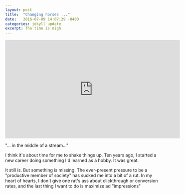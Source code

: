 ```yaml
---
layout: post
title:  "Changing horses ..."
date:   2016-07-09 14:07:29 -0400
categories: jekyll update
excerpt: The time is nigh
---
```


<iframe width="560" height="315" src="https://www.youtube.com/embed/2TnQ-QlxK7g" frameborder="0" allowfullscreen></iframe>

"... in the middle of a stream..."

I think it's about time for me to shake things up. Ten years ago, I started a new career doing something I'd learned as a hobby. It was great.

It still is. But something is missing. The ever-present pressure to be a "productive member of society" has sucked me into a bit of a rut. In my heart of hearts, I don't give one rat's ass about clickthrough or conversion rates, and the last thing I want to do is maximize ad "impressions"



